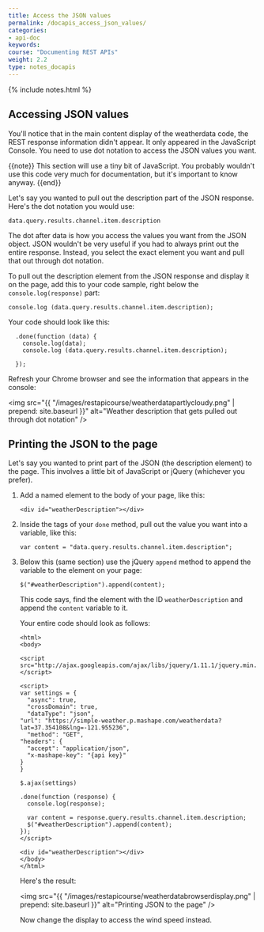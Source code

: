 ```yaml
---
title: Access the JSON values
permalink: /docapis_access_json_values/
categories:
- api-doc
keywords: 
course: "Documenting REST APIs"
weight: 2.2
type: notes_docapis
---
```

{% include notes.html %}

## Accessing JSON values

You'll notice that in the main content display of the weatherdata code, the REST response information didn't appear. It only appeared in the JavaScript Console. You need to use dot notation to access the JSON values you want.

{{note}} This section will use a tiny bit of JavaScript. You probably wouldn't use this code very much for documentation, but it's important to know anyway. {{end}}

Let's say you wanted to pull out the description part of the JSON response. Here's the dot notation you would use:

```
data.query.results.channel.item.description
```

The dot after data is how you access the values you want from the JSON object. JSON wouldn't be very useful if you had to always print out the entire response. Instead, you select the exact element you want and pull that out through dot notation.

To pull out the description element from the JSON response and display it on the page, add this to your code sample, right below the `console.log(response)` part:

```
console.log (data.query.results.channel.item.description);
```

Your code should look like this:

```
  .done(function (data) {
    console.log(data);
    console.log (data.query.results.channel.item.description);

  });
```

Refresh your Chrome browser and see the information that appears in the console:

<img src="{{ "/images/restapicourse/weatherdatapartlycloudy.png" | prepend: site.baseurl }}" alt="Weather description that gets pulled out through dot notation" />

## Printing the JSON to the page

Let's say you wanted to print part of the JSON (the description element) to the page. This involves a little bit of JavaScript or jQuery (whichever you prefer).

1. Add a named element to the body of your page, like this:

    ```
    <div id="weatherDescription"></div>
    ```

2. Inside the tags of your `done` method, pull out the value you want into a variable, like this:

    ```
    var content = "data.query.results.channel.item.description";
    ```

3. Below this (same section) use the jQuery `append` method to append the variable to the element on your page:

    ```
    $("#weatherDescription").append(content);
    ```

    This code says, find the element with the ID `weatherDescription` and append the `content` variable to it.

    Your entire code should look as follows:

    ```
    <html>
    <body>

    <script src="http://ajax.googleapis.com/ajax/libs/jquery/1.11.1/jquery.min.js"></script>

    <script>
    var settings = {
      "async": true,
      "crossDomain": true,
      "dataType": "json",
    "url": "https://simple-weather.p.mashape.com/weatherdata?lat=37.354108&lng=-121.955236",
      "method": "GET",
    "headers": {
      "accept": "application/json",
      "x-mashape-key": "{api key}"
    }
    }

    $.ajax(settings)

    .done(function (response) {
      console.log(response);

      var content = response.query.results.channel.item.description;
      $("#weatherDescription").append(content);
    });
    </script>

    <div id="weatherDescription"></div>
    </body>
    </html>
    ```

    Here's the result:

    <img src="{{ "/images/restapicourse/weatherdatabrowserdisplay.png" | prepend: site.baseurl }}" alt="Printing JSON to the page" />

    Now change the display to access the wind speed instead.


